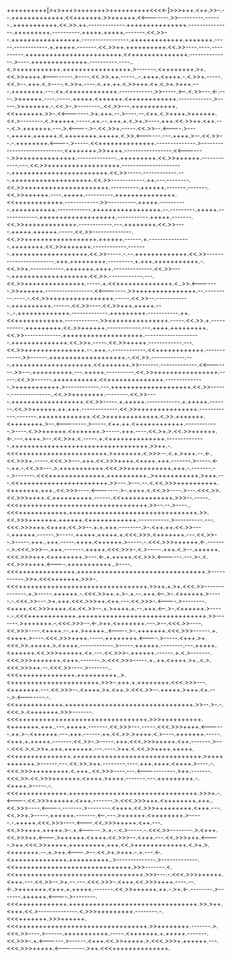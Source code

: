 ++++++++++[>+>+++>+++++++>++++++++++<<<<-]>>>+++.<++.>>-.--.+++++++++++++.<<+++++++.>>++++++.<<-------.>>---------.------..+++++++++++.<<.>>.++.-------------.+++++++++++++++.---------------.+++++++++.----------.+++++.+++++.-------.<<.>>--.+++++++++++++++++.-----------------.+++++++++++++.+++++++.-----.------------.+.+++++.-------.<<.>>++.++++++++++.<<.>>----.----.----------.++++++++++++++++++++++++.<<++++++++++++++.--------------.>----.++++++++++++++.----------.----..<.>+++++++++++.+++++++++++++++++.>-------.<++++++++.>+.<<.>>++++.<--------.>----.<<.>>.++.-----..-.++++.<++++.-.<.>>+.-----.<<.>--.+++.<.>----.<.>>+.----.<.++.++.<.>>+++.<+.<.>+.>+++.---.++++++++.---.<+.<++++++++++++.------------.>>-----.<--.<.>>---.<-.----.>++++++.----.-----.+++++.<++++++.<++++++++++++.------------.>-----.>+++++++.-.<<.>-.>--------..<<.>>---.+++++++++++.<<+++++++.>>-.<<-------.>+.+++.--.>----.--.<++.<.>++++.>++++++.<<.>--------.<.>+++++.-----.++.--.+++.+.<.>+.>----.+++.<<.>>++.<++.---.<.>.+++++++.---.>.<----.>-.<<.>>+.-----.<<.>>--.<----.>----.+++++.++++++.<.++++++++.+++++.<.>>.<------.---.++++.>--.<<.>>--.-.++++++++.<----.>-----.<<++++++++++++++.--------------.>----------------------------.<+++++++.>>++++.-----------------.<<-------.>>++++++++++++++.--------------..+++++++++.<<.>>++++++.------------.---.<<.>>++++++++++++++++++.----------------------.++++++++++++++++++++++++.<<.>>-----.------------.---.++++++++++++++++++++.<<.>>------------.++.---.--------.<<.>>+++++++++++++++++++++.----------.++++++.-------.-------.<<.>>++++++.----.+++++.----------.+++++++++++++++.<<++++++++++++.------------.>>----------.+++++.----------.+++++++++++.------------.+++++++++++++++++.--.---------.+++++.-------------.+++++++++++++++++++.-----------.+++++.-------.<<.>>+++++++++++++.------------.---.++++++++.<<.>>----.+++++.++++++.-----.<<.>>--------------.<<.>>++++++++++++++++++.++++++.------.+.---------------.++++++++.<<.>>+++++++.------------.-------.+++++++++++++++++++.<<.>>-----.-.--.+++++++++++++.<<.>>-----------------------.+++.+++++++++.---------.+.+++.+++++++++++.-.<<.>>+.------------.+++++++.++++.--------------.<<.>>----.+++++++++++++++++++.<<.>>.------------.---.<<.>>+++++++++++++++.-----.+.<<++++++++++++++.<..>>.<-------.>>++++++.-----------------.<<-------.>>+++++++++++++++.--.---------.----.-.<<.>>++++++++++++++++.-----.<<.>>--.------------.++++++++++.------.<<.>>----.<<.>>+++.+++++.---..-.+++++++++++++.-------------.+++++++++.-----------.++.<<++++++++++++.------------.>>+++++++++++++++.-----.<<.>>.+.-----------.+++++++++.<<.>>++++++.------------.---.++++.+++++++++.<<.>>-------------.++++++++++++++++++++.--------------------.++++++++++++++.<<.>>+.-----.<<.>>+++++.------------.---.<<.>>+++++++++++++++.--.+++.-.------------.<<++++++++++++.------------.>>------.+++++++++++++++++++.-.<<.>>.------------.---.++++++++++++++++++++.<<+++++++.>>-------.-------------.<<-------.>>---.++++++++++.---.+++++.----------.<<.>>++++++++++++++++.-----.<<.>>------.+++++++++++.<<++++++++++++++.--------------.>+++++++++++.>------------.---.++++++++++++++++++++.<<.>>------.--------------..<<.>>++++++++.--------.<<.>>----.++++++++++++++++++.<<.>>-----.+.+++++.------------.+.+++++.-------.<<.>>++++++.++.+++.-------------.<<.>>+++++++++++++++.------------.-------.+++++++++++++.<<.>+++++++++++++.<.>>.+++++++.<++++++++.>--.<--------.>-----.<++.++.<++++++++++++.------------.>----.<.>>++++++.<+++++++.>-----.+++.----.<<.>+.>.<<.>>++++++.<-.---.++++.>--.<<.>>+.<.-----.+.<++++++++++++++.--------------.++++++++++++++++++++++++++++++++++.>>++.-.<<<++++++++++++++++++++++.>+++++++.<.>>>--.<.+.>+++.--.<-.<<.>>>+.-----.<<<.>>---.+++.<<.>>>++++.<++++.+++.-------.>-----.<--.++.-.<<.>>---.>.+++++++++++.<<<.>>+++++++++++.+++.-.-------.--.>-------.<<<++++++++++++++.++++++++++..>+++++++++++.>+++.---.<<++++++++++++++++++++++.>>---.>---.--.<.<<.>>>++++++++++.<+++++++.+++..<<.>>>----.<-------.>-.++++.<.<<.>>----.>---.<<<.>>.<<.>>>++++.<.++++++++++.------.<<+++++++++++++.>>>--.-----.<<<++++++++++++++++++++++++++++++++.>>--.--.>----..<<<++++++++++++.++++++++++++++++++++++++++++++++.>>.<<.>>>+++++++.++++++.<++++++++++++.-----------.>----------.---.<<<.>>>+++.<++++.<<.>>--.+.+.+++.--------.>-.<++.++.<<.>>----.++++++.------.>-----.+++++.+++++.+.<<<.>>>.<+++++++.---.<<.>>--.>-----.+++..+++.-----.++++.<++++++.>-----.-.<<<.>>>++++++.<-.-------.>.<<<.>>>--.+++.-------.+++++.<<<.>>>-.<.>-----.+++.<.>--.++++++.<<<.>>>+++.<++++++++.>---.<-.+.+++++.<<.>>>.<------.---.>-.<.<<.>>>++++.<----.+++++++++++..>----.<<<++++++++++++++.++++++++++++++++++++++++++++++++.>-----------.>>+.<<<+++++++.>>>-.<<<++++++++++++++++++++++++++++++++.>>++.+.>+.<<<.>>--------------.+.>-----.++++++.-.<<<.>>++.+.>-.+.--.+++.<--.>-.<++++++.>-----.-.<<<.>>---.>+.+++.<<<.>>>++.<++.---.<<.>>>-.<----.>--------.<++++.<<.>>>++++.<+.<<.>>--.+.>++++.+.--.+++.<--.>-.<++++++.>-----.-.<<<++++++++++++.++++++++++++++++++++++++++++++++.>>-------.>+++++++.-.<<<.>>>--.<-.>++.<+++++++.---.>--.<<<.>>----.<<.>>>----.<++++.--.++.>+++++..<----.>-.+++++++.<<<.>>>------.+.<++++.>----.<<<.>>>++++.-----.++++++++.<----.>-----.<+++.>+.<<<.>>.+++++.>.<++++.------------.>-----.++++++.--------.---.+++++.<++++++.<<.>>>++++++.<+.---.<<.>>>-.++++++.------.+.<.>-------.<<<.>>>+++++++.<+++.-------.>.<<<.>>>-----.+..++.<++++.>+..<.>.<<<.>>>++.--.<<<.>>----.>-------..<<<++++++++++++++.++++++++++..>.<++++++++++++++++++++++.>>>-.+++.+.++++++++.<<<.>>>---.<+++++++.---.<<.>>>--.<++++.>+.<++.>.<<<.>>--.+++++.>+++.<+.---.>.<-------.-.<<++++++++++++.++++++++++++++++++++++++++++++++.>>--.>-.-.<<<.>.<+++++++.>>>-------.<<<++++++++++++++++++++++++++++++++.>>>++++++++++.<+++++++.+++..---.+++++.-------.<<.>>>---.-----.<<<.>>>++++.<------.++.>-.<++++++.---.+++.------.++.<<.>>.>++++.<.>----.+++++++.-----.<+++.+.+++++.-------.<<.>>-.>-----.+++.<<<.>>>+++++.<++.-------.>---.<<<.>.<.>>+.+++.+++++++.---.----.>++.<.<<.>>++++.+++++.<<++++++++++++++.++++++++++++++++++++++++++++++++.>+++++++++++.>------.---.<<.>>.>++.--------.----.+++.++++.<++++.>----.-.<<<.>>>+++++++++.<.+++..<<.>>>----.---.<-----------.>++.-------.<<<.>>.<<.>>>+++++++.<++++.>++++.-------.---.+++++++++.-.<++++.>-----.-.<<<++++++++++++.++++++++++++++++++++++++++++++++.>>>+.-.<----.<<.>>>++++++.<+++.-------.>.<<<.>>>+++.<++++++++.+++..<<.>>>----.<----.-------.>--------.<++++.<<.>>>+++++++++.<+++.---.<<.>>+.>-----.++++++.-------.<--.---.>++++++.<++++++++.>-----.-.+++++.<<<.>>>----.<---.<<.>>>+++++.<++.---.<<.>>++++.+++++.>-.+.<-----.>.+.-.<.>-----.-.<<<.>>--------.>.<+++.<<.>>>++.<---.>++++++.<++++.<<.>>>--.<+++.---.<<.>>>+++.<----.>++.<<<.>>+++++.+++++++++.+++.<<.>+++++++++++++.<.>+.>.<+++++++.--.+.>++.<---.>--.<<.>+.>+++.-.+.---.<-.<++++++++++++++.++++++++++..>--------------.>-------------.<<+++++++++++++++++++++++++++++.>>>-------.<.<<++++++++++++++++++++++++++++++++.>>>---.-.<<<.>>>++++++.<+++.---.<<.>>--.>+.--.---.<<<.>>>-.<+++.<<.>>>++++.----.--.<-.>+++++++.<+++.+.+++++.-------.<<.>>++++++.++.-.>+.<-.--------.>-------.++++++.<----.>--------.<<<++++++++++++.++++++++++++++++++++++++++++++++.>>.>++.<+++.<<.>--------------.<.>>>+++++++++.--------.-.<<<+++++++.>>>++++++.<<<++++++++++++++++++++++++++++++++.>>++++++++.-------.>.<<<.>>----.>------.+++++++++++.-----.<+++++++.+.+++++.-------.<<.>>>-.+.<------.>------.<+++.<<.>>+++++.>.<<<.>>>+.++++++.---.<<<.>>>+++++.<--------.>++.<<<++++++++++++++.
